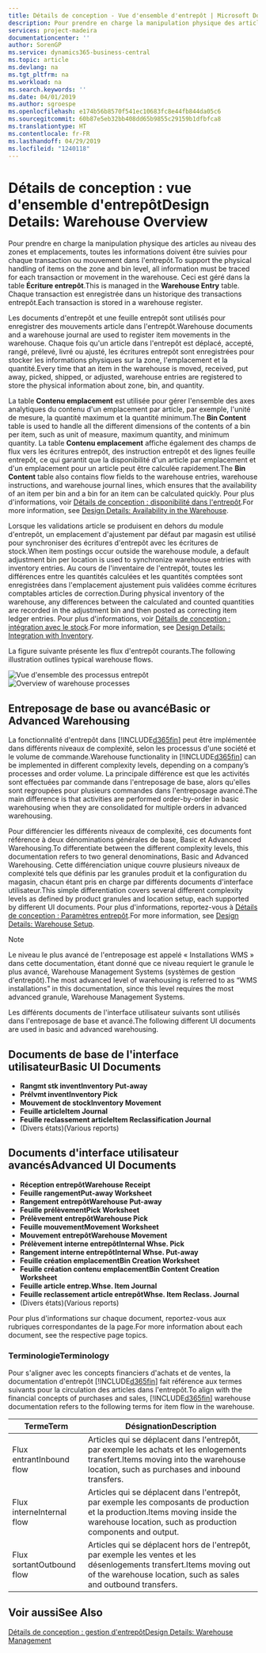 ```yaml
---
title: Détails de conception - Vue d'ensemble d'entrepôt | Microsoft Docs
description: Pour prendre en charge la manipulation physique des articles au niveau des zones et emplacements, toutes les informations doivent être suivies pour chaque transaction ou mouvement dans l'entrepôt. Ceci est géré dans la table **Écriture entrepôt**. Chaque transaction est enregistrée dans un historique des transactions entrepôt.
services: project-madeira
documentationcenter: ''
author: SorenGP
ms.service: dynamics365-business-central
ms.topic: article
ms.devlang: na
ms.tgt_pltfrm: na
ms.workload: na
ms.search.keywords: ''
ms.date: 04/01/2019
ms.author: sgroespe
ms.openlocfilehash: e174b56b8570f541ec10683fc8e44fb844da05c6
ms.sourcegitcommit: 60b87e5eb32bb408dd65b9855c29159b1dfbfca8
ms.translationtype: HT
ms.contentlocale: fr-FR
ms.lasthandoff: 04/29/2019
ms.locfileid: "1240118"
---
```

# <a name="design-details-warehouse-overview"></a><span data-ttu-id="bbca1-105">Détails de conception : vue d'ensemble d'entrepôt</span><span class="sxs-lookup"><span data-stu-id="bbca1-105">Design Details: Warehouse Overview</span></span>
<span data-ttu-id="bbca1-106">Pour prendre en charge la manipulation physique des articles au niveau des zones et emplacements, toutes les informations doivent être suivies pour chaque transaction ou mouvement dans l'entrepôt.</span><span class="sxs-lookup"><span data-stu-id="bbca1-106">To support the physical handling of items on the zone and bin level, all information must be traced for each transaction or movement in the warehouse.</span></span> <span data-ttu-id="bbca1-107">Ceci est géré dans la table **Écriture entrepôt**.</span><span class="sxs-lookup"><span data-stu-id="bbca1-107">This is managed in the **Warehouse Entry** table.</span></span> <span data-ttu-id="bbca1-108">Chaque transaction est enregistrée dans un historique des transactions entrepôt.</span><span class="sxs-lookup"><span data-stu-id="bbca1-108">Each transaction is stored in a warehouse register.</span></span>  

<span data-ttu-id="bbca1-109">Les documents d'entrepôt et une feuille entrepôt sont utilisés pour enregistrer des mouvements article dans l'entrepôt.</span><span class="sxs-lookup"><span data-stu-id="bbca1-109">Warehouse documents and a warehouse journal are used to register item movements in the warehouse.</span></span> <span data-ttu-id="bbca1-110">Chaque fois qu'un article dans l'entrepôt est déplacé, accepté, rangé, prélevé, livré ou ajusté, les écritures entrepôt sont enregistrées pour stocker les informations physiques sur la zone, l'emplacement et la quantité.</span><span class="sxs-lookup"><span data-stu-id="bbca1-110">Every time that an item in the warehouse is moved, received, put away, picked, shipped, or adjusted, warehouse entries are registered to store the physical information about zone, bin, and quantity.</span></span>

<span data-ttu-id="bbca1-111">La table **Contenu emplacement** est utilisée pour gérer l'ensemble des axes analytiques du contenu d'un emplacement par article, par exemple, l'unité de mesure, la quantité maximum et la quantité minimum.</span><span class="sxs-lookup"><span data-stu-id="bbca1-111">The **Bin Content** table is used to handle all the different dimensions of the contents of a bin per item, such as unit of measure, maximum quantity, and minimum quantity.</span></span> <span data-ttu-id="bbca1-112">La table **Contenu emplacement** affiche également des champs de flux vers les écritures entrepôt, des instruction entrepôt et des lignes feuille entrepôt, ce qui garantit que la disponibilité d'un article par emplacement et d'un emplacement pour un article peut être calculée rapidement.</span><span class="sxs-lookup"><span data-stu-id="bbca1-112">The **Bin Content** table also contains flow fields to the warehouse entries, warehouse instructions, and warehouse journal lines, which ensures that the availability of an item per bin and a bin for an item can be calculated quickly.</span></span> <span data-ttu-id="bbca1-113">Pour plus d'informations, voir [Détails de conception : disponibilité dans l'entrepôt](design-details-availability-in-the-warehouse.md).</span><span class="sxs-lookup"><span data-stu-id="bbca1-113">For more information, see [Design Details: Availability in the Warehouse](design-details-availability-in-the-warehouse.md).</span></span>  

<span data-ttu-id="bbca1-114">Lorsque les validations article se produisent en dehors du module d'entrepôt, un emplacement d'ajustement par défaut par magasin est utilisé pour synchroniser des écritures d'entrepôt avec les écritures de stock.</span><span class="sxs-lookup"><span data-stu-id="bbca1-114">When item postings occur outside the warehouse module, a default adjustment bin per location is used to synchronize warehouse entries with inventory entries.</span></span> <span data-ttu-id="bbca1-115">Au cours de l'inventaire de l'entrepôt, toutes les différences entre les quantités calculées et les quantités comptées sont enregistrées dans l'emplacement ajustement puis validées comme écritures comptables articles de correction.</span><span class="sxs-lookup"><span data-stu-id="bbca1-115">During physical inventory of the warehouse, any differences between the calculated and counted quantities are recorded in the adjustment bin and then posted as correcting item ledger entries.</span></span> <span data-ttu-id="bbca1-116">Pour plus d'informations, voir [Détails de conception : intégration avec le stock](design-details-integration-with-inventory.md).</span><span class="sxs-lookup"><span data-stu-id="bbca1-116">For more information, see [Design Details: Integration with Inventory](design-details-integration-with-inventory.md).</span></span>  

<span data-ttu-id="bbca1-117">La figure suivante présente les flux d'entrepôt courants.</span><span class="sxs-lookup"><span data-stu-id="bbca1-117">The following illustration outlines typical warehouse flows.</span></span>  

<span data-ttu-id="bbca1-118">![Vue d'ensemble des processus entrepôt](media/design_details_warehouse_management_overview.png "Vue d'ensemble des processus entrepôt")</span><span class="sxs-lookup"><span data-stu-id="bbca1-118">![Overview of warehouse processes](media/design_details_warehouse_management_overview.png "Overview of warehouse processes")</span></span>  

## <a name="basic-or-advanced-warehousing"></a><span data-ttu-id="bbca1-119">Entreposage de base ou avancé</span><span class="sxs-lookup"><span data-stu-id="bbca1-119">Basic or Advanced Warehousing</span></span>  
<span data-ttu-id="bbca1-120">La fonctionnalité d'entrepôt dans [!INCLUDE[d365fin](includes/d365fin_md.md)] peut être implémentée dans différents niveaux de complexité, selon les processus d'une société et le volume de commande.</span><span class="sxs-lookup"><span data-stu-id="bbca1-120">Warehouse functionality in [!INCLUDE[d365fin](includes/d365fin_md.md)] can be implemented in different complexity levels, depending on a company’s processes and order volume.</span></span> <span data-ttu-id="bbca1-121">La principale différence est que les activités sont effectuées par commande dans l'entreposage de base, alors qu'elles sont regroupées pour plusieurs commandes dans l'entreposage avancé.</span><span class="sxs-lookup"><span data-stu-id="bbca1-121">The main difference is that activities are performed order-by-order in basic warehousing when they are consolidated for multiple orders in advanced warehousing.</span></span>  

 <span data-ttu-id="bbca1-122">Pour différencier les différents niveaux de complexité, ces documents font référence à deux dénominations générales de base, Basic et Advanced Warehousing.</span><span class="sxs-lookup"><span data-stu-id="bbca1-122">To differentiate between the different complexity levels, this documentation refers to two general denominations, Basic and Advanced Warehousing.</span></span> <span data-ttu-id="bbca1-123">Cette différenciation unique couvre plusieurs niveaux de complexité tels que définis par les granules produit et la configuration du magasin, chacun étant pris en charge par différents documents d'interface utilisateur.</span><span class="sxs-lookup"><span data-stu-id="bbca1-123">This simple differentiation covers several different complexity levels as defined by product granules and location setup, each supported by different UI documents.</span></span> <span data-ttu-id="bbca1-124">Pour plus d'informations, reportez\-vous à [Détails de conception : Paramètres entrepôt](design-details-warehouse-setup.md).</span><span class="sxs-lookup"><span data-stu-id="bbca1-124">For more information, see [Design Details: Warehouse Setup](design-details-warehouse-setup.md).</span></span>  

> [!NOTE]  
>  <span data-ttu-id="bbca1-125">Le niveau le plus avancé de l'entreposage est appelé « Installations WMS » dans cette documentation, étant donné que ce niveau requiert le granule le plus avancé, Warehouse Management Systems (systèmes de gestion d'entrepôt).</span><span class="sxs-lookup"><span data-stu-id="bbca1-125">The most advanced level of warehousing is referred to as “WMS installations” in this documentation, since this level requires the most advanced granule, Warehouse Management Systems.</span></span>  

 <span data-ttu-id="bbca1-126">Les différents documents de l'interface utilisateur suivants sont utilisés dans l'entreposage de base et avancé.</span><span class="sxs-lookup"><span data-stu-id="bbca1-126">The following different UI documents are used in basic and advanced warehousing.</span></span>  

## <a name="basic-ui-documents"></a><span data-ttu-id="bbca1-127">Documents de base de l'interface utilisateur</span><span class="sxs-lookup"><span data-stu-id="bbca1-127">Basic UI Documents</span></span>  

-   <span data-ttu-id="bbca1-128">**Rangmt stk invent**</span><span class="sxs-lookup"><span data-stu-id="bbca1-128">**Inventory Put-away**</span></span>  
-   <span data-ttu-id="bbca1-129">**Prélvmt invent**</span><span class="sxs-lookup"><span data-stu-id="bbca1-129">**Inventory Pick**</span></span>  
-   <span data-ttu-id="bbca1-130">**Mouvement de stock**</span><span class="sxs-lookup"><span data-stu-id="bbca1-130">**Inventory Movement**</span></span>  
-   <span data-ttu-id="bbca1-131">**Feuille article**</span><span class="sxs-lookup"><span data-stu-id="bbca1-131">**Item Journal**</span></span>  
-   <span data-ttu-id="bbca1-132">**Feuille reclassement article**</span><span class="sxs-lookup"><span data-stu-id="bbca1-132">**Item Reclassification Journal**</span></span>  
-   <span data-ttu-id="bbca1-133">(Divers états)</span><span class="sxs-lookup"><span data-stu-id="bbca1-133">(Various reports)</span></span>  

## <a name="advanced-ui-documents"></a><span data-ttu-id="bbca1-134">Documents d'interface utilisateur avancés</span><span class="sxs-lookup"><span data-stu-id="bbca1-134">Advanced UI Documents</span></span>  

-   <span data-ttu-id="bbca1-135">**Réception entrepôt**</span><span class="sxs-lookup"><span data-stu-id="bbca1-135">**Warehouse Receipt**</span></span>  
-   <span data-ttu-id="bbca1-136">**Feuille rangement**</span><span class="sxs-lookup"><span data-stu-id="bbca1-136">**Put-away Worksheet**</span></span>  
-   <span data-ttu-id="bbca1-137">**Rangement entrepôt**</span><span class="sxs-lookup"><span data-stu-id="bbca1-137">**Warehouse Put-away**</span></span>  
-   <span data-ttu-id="bbca1-138">**Feuille prélèvement**</span><span class="sxs-lookup"><span data-stu-id="bbca1-138">**Pick Worksheet**</span></span>  
-   <span data-ttu-id="bbca1-139">**Prélèvement entrepôt**</span><span class="sxs-lookup"><span data-stu-id="bbca1-139">**Warehouse Pick**</span></span>  
-   <span data-ttu-id="bbca1-140">**Feuille mouvement**</span><span class="sxs-lookup"><span data-stu-id="bbca1-140">**Movement Worksheet**</span></span>  
-   <span data-ttu-id="bbca1-141">**Mouvement entrepôt**</span><span class="sxs-lookup"><span data-stu-id="bbca1-141">**Warehouse Movement**</span></span>  
-   <span data-ttu-id="bbca1-142">**Prélèvement interne entrepôt**</span><span class="sxs-lookup"><span data-stu-id="bbca1-142">**Internal Whse. Pick**</span></span>  
-   <span data-ttu-id="bbca1-143">**Rangement interne entrepôt**</span><span class="sxs-lookup"><span data-stu-id="bbca1-143">**Internal Whse. Put-away**</span></span>  
-   <span data-ttu-id="bbca1-144">**Feuille création emplacement**</span><span class="sxs-lookup"><span data-stu-id="bbca1-144">**Bin Creation Worksheet**</span></span>  
-   <span data-ttu-id="bbca1-145">**Feuille création contenu emplacement**</span><span class="sxs-lookup"><span data-stu-id="bbca1-145">**Bin Content Creation Worksheet**</span></span>  
-   <span data-ttu-id="bbca1-146">**Feuille article entrep.**</span><span class="sxs-lookup"><span data-stu-id="bbca1-146">**Whse. Item Journal**</span></span>  
-   <span data-ttu-id="bbca1-147">**Feuille reclassement article entrepôt**</span><span class="sxs-lookup"><span data-stu-id="bbca1-147">**Whse. Item Reclass. Journal**</span></span>  
-   <span data-ttu-id="bbca1-148">(Divers états)</span><span class="sxs-lookup"><span data-stu-id="bbca1-148">(Various reports)</span></span>  

<span data-ttu-id="bbca1-149">Pour plus d'informations sur chaque document, reportez-vous aux rubriques correspondantes de la page.</span><span class="sxs-lookup"><span data-stu-id="bbca1-149">For more information about each document, see the respective page topics.</span></span>  

### <a name="terminology"></a><span data-ttu-id="bbca1-150">Terminologie</span><span class="sxs-lookup"><span data-stu-id="bbca1-150">Terminology</span></span>  
<span data-ttu-id="bbca1-151">Pour s'aligner avec les concepts financiers d'achats et de ventes, la documentation d'entrepôt [!INCLUDE[d365fin](includes/d365fin_md.md)] fait référence aux termes suivants pour la circulation des articles dans l'entrepôt.</span><span class="sxs-lookup"><span data-stu-id="bbca1-151">To align with the financial concepts of purchases and sales, [!INCLUDE[d365fin](includes/d365fin_md.md)] warehouse documentation refers to the following terms for item flow in the warehouse.</span></span>  

|<span data-ttu-id="bbca1-152">Terme</span><span class="sxs-lookup"><span data-stu-id="bbca1-152">Term</span></span>|<span data-ttu-id="bbca1-153">Désignation</span><span class="sxs-lookup"><span data-stu-id="bbca1-153">Description</span></span>|  
|----------|---------------------------------------|  
|<span data-ttu-id="bbca1-154">Flux entrant</span><span class="sxs-lookup"><span data-stu-id="bbca1-154">Inbound flow</span></span>|<span data-ttu-id="bbca1-155">Articles qui se déplacent dans l'entrepôt, par exemple les achats et les enlogements transfert.</span><span class="sxs-lookup"><span data-stu-id="bbca1-155">Items moving into the warehouse location, such as purchases and inbound transfers.</span></span>|  
|<span data-ttu-id="bbca1-156">Flux interne</span><span class="sxs-lookup"><span data-stu-id="bbca1-156">Internal flow</span></span>|<span data-ttu-id="bbca1-157">Articles qui se déplacent dans l'entrepôt, par exemple les composants de production et la production.</span><span class="sxs-lookup"><span data-stu-id="bbca1-157">Items moving inside the warehouse location, such as production components and output.</span></span>|  
|<span data-ttu-id="bbca1-158">Flux sortant</span><span class="sxs-lookup"><span data-stu-id="bbca1-158">Outbound flow</span></span>|<span data-ttu-id="bbca1-159">Articles qui se déplacent hors de l'entrepôt, par exemple les ventes et les désenlogements transfert.</span><span class="sxs-lookup"><span data-stu-id="bbca1-159">Items moving out of the warehouse location, such as sales and outbound transfers.</span></span>|  

## <a name="see-also"></a><span data-ttu-id="bbca1-160">Voir aussi</span><span class="sxs-lookup"><span data-stu-id="bbca1-160">See Also</span></span>  
 [<span data-ttu-id="bbca1-161">Détails de conception : gestion d'entrepôt</span><span class="sxs-lookup"><span data-stu-id="bbca1-161">Design Details: Warehouse Management</span></span>](design-details-warehouse-management.md)
